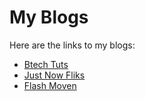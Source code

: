 # My Blogs

Here are the links to my blogs:

- [Btech Tuts](https://btechtut.blogspot.com/)
- [Just Now Fliks](https://justnowflicks.blogspot.com/)
- [Flash Moven](https://flashmoven.blogspt.com/)
